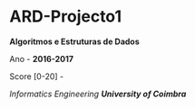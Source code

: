 # ARD-Projecto1

__Algoritmos e Estruturas de Dados__

Ano - __2016-2017__

Score [0-20] - 

*Informatics Engineering __University of Coimbra__*
